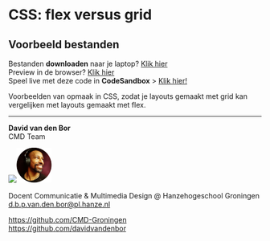 # CSS: flex versus grid

## Voorbeeld bestanden
Bestanden **downloaden** naar je laptop? [Klik hier](https://github.com/CMD-Groningen/flex-versus-grid/archive/refs/heads/master.zip)     
Preview in de browser? [Klik hier](https://cmd-groningen.github.io/flex-versus-grid)  
Speel live met deze code in **CodeSandbox** > [Klik hier!](https://codesandbox.io/s/github/CMD-Groningen/flex-versus-grid) 

Voorbeelden van opmaak in CSS, zodat je layouts gemaakt met grid kan vergelijken met layouts gemaakt met flex.

----------------------
**David van den Bor**  
CMD Team  

<img src="https://avatars.githubusercontent.com/u/124282406" style="width: 80px; max-width: 100%;"><img src="https://github.com/CMD-Groningen/.github/raw/main/davidvandenbor-rond.png" style="width: 70px; max-width: 100%;">

Docent Communicatie & Multimedia Design @ Hanzehogeschool Groningen  
d.b.p.van.den.bor@pl.hanze.nl  

https://github.com/CMD-Groningen  
https://github.com/davidvandenbor
